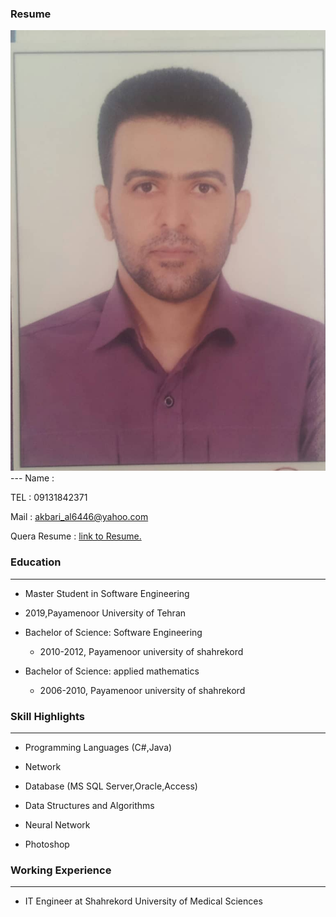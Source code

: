### Resume

<html>
      <head>
	<meta charset="utf-8"/>
        <title>ALi Aliakbari Dehkordi</title>
    <body>
        <img src="WhatsApp Image 2020-08-06 at 2.47.38 PM.jpeg"/>
    </body>
</html>
---
Name :

TEL  : 09131842371

Mail : akbari_al6446@yahoo.com <br/>

Quera Resume : [link to Resume.](https://quera.ir/qcv/) <br/>

    
### Education
---
+  Master Student in Software Engineering
  - 2019,Payamenoor University of Tehran  

+ Bachelor of Science: Software Engineering
  - 2010-2012, Payamenoor university of shahrekord

+ Bachelor of Science: applied mathematics
   - 2006-2010, Payamenoor university of shahrekord


### Skill Highlights
---
+	Programming Languages (C#,Java)

+	Network

+	Database (MS SQL Server,Oracle,Access)

+	Data Structures and Algorithms

+	Neural Network

+	Photoshop

### Working Experience
---
+ IT Engineer at Shahrekord University of Medical Sciences
 

